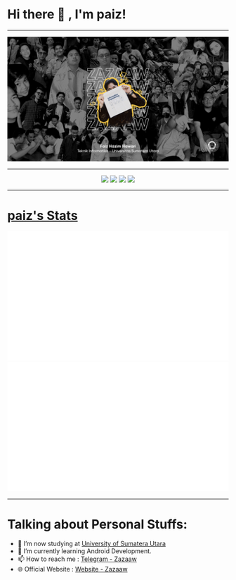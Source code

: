 <!-- Your title -->
# Hi there 👋 , I'm paiz! 

---
<p align="center">
  <img src="https://raw.githubusercontent.com/Zazaaw/zazaaw/main/paiz prop.png"><br>
</p>

---
<p align="center">
<a href="https://github.com/zazaaw"> <img src="https://img.shields.io/badge/-Github-000?style=flat&logo=Github&logoColor=white" /></a>
<a href="https://www.instagram.com/faizhazimhawarii"> <img src="https://img.shields.io/badge/-Instagram-c13584?style=flat&labelColor=c13584&logo=instagram&logoColor=white" /></a>
<a href="mailto:faizandhilmi@gmail.com"> <img src="https://img.shields.io/badge/-Gmail-c14438?style=flat&logo=Gmail&logoColor=white" /></a>
<a href="mailto:faizandhilmi@outlook.com"> <img src="https://img.shields.io/badge/-Outlook-0078D4?style=flat&logo=Microsoft-Outlook&logoColor=white" /></p></a>

---
# [paiz's Stats](https://github.com/zazaaw)

![](https://github.com/zazaaw/github-stats/blob/master/generated/overview.svg)
![](https://github.com/zazaaw/github-stats/blob/master/generated/languages.svg)

---
# Talking about Personal Stuffs:

- 🔭 I’m now studying at [University of Sumatera Utara](https://www.usu.ac.id/)
- 🌱 I’m currently learning Android Development.
- 📫 How to reach me : [Telegram - Zazaaw](https://t.me/zazaaw)
- 🌐 Official Website : [Website - Zazaaw](https://Zazaaw.github.io)
